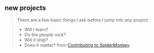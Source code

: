 ## new projects

> There are a few basic things I ask before I jump into any project:
> 
> - Will I learn?
> - Do the people rock?
> - Will it ship?
> - Does it matter?
> from [Contributing to SpiderMonkey](http://blog.cdleary.com/2011/11/contributing-to-spidermonkey/)

